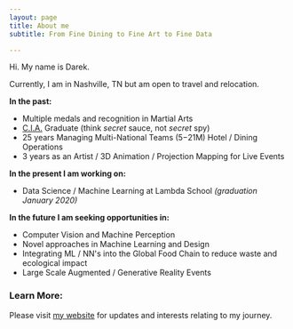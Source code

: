 ```yaml
---
layout: page
title: About me
subtitle: From Fine Dining to Fine Art to Fine Data 

---
```

Hi. My name is Darek. 

Currently, I am in Nashville, TN but am open to travel and relocation. 

**In the past:**
- Multiple medals and recognition in Martial Arts
- [C.I.A.](https://www.ciachef.edu/) Graduate (think _secret_ sauce, not _secret_ spy)
- 25 years Managing Multi-National Teams ($5-$21M) Hotel / Dining Operations
- 3 years as an Artist / 3D Animation / Projection Mapping for Live Events

**In the present I am working on:**
- Data Science / Machine Learning at Lambda School _(graduation January 2020)_

**In the future I am seeking opportunities in:**
- Computer Vision and Machine Perception
- Novel approaches in Machine Learning and Design 
- Integrating ML / NN's into the Global Food Chain to reduce waste and ecological impact
- Large Scale Augmented / Generative Reality Events

### Learn More:
Please visit [my website](https://darektidwell.com/) for updates and interests relating to my journey.
